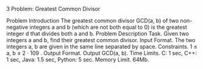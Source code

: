 3 Problem: Greatest Common Divisor

Problem Introduction
The greatest common divisor GCD(a, b) of two non-negative integers a and
b (which are not both equal to 0)
is the greatest integer d that divides both a and b.
Problem Description
Task. Given two integers a and b, find their greatest common divisor.
Input Format. The two integers a, b are given in the same line separated
by space.
Constraints. 1 ≤ a, b ≤ 2 · 109
.
Output Format. Output GCD(a, b).
Time Limits. C: 1 sec, C++: 1 sec, Java: 1.5 sec, Python: 5 sec.
Memory Limit. 64Mb.

